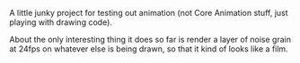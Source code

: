 A little junky project for testing out animation (not Core Animation stuff, just playing with drawing code).

About the only interesting thing it does so far is render a layer of noise grain at 24fps on whatever else is being drawn, so that it kind of looks like a film.